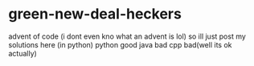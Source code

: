 # green-new-deal-heckers
advent of code (i dont even kno what an advent is lol)
so ill just post my solutions here (in python)
python good java bad cpp bad(well its ok actually)

